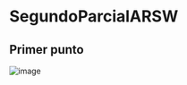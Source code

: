# SegundoParcialARSW

## Primer punto

![image](https://github.com/user-attachments/assets/c2c2b096-39af-400f-b8be-8effa654d024)
